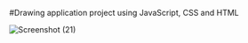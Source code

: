 #Drawing application project using JavaScript, CSS and HTML

![Screenshot (21)](https://github.com/amirhosain-sabzevari/JavaScript-drawing-application-project.io/assets/142287752/7ff6eb96-e889-4006-80d7-ddbc3b93e20f)
